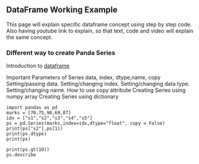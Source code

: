 ## DataFrame Working Example

This page will explain specific dataframe concept using step by step code. Also having youtube link to explain, so that text, code and video will explain the same concept.

### Different way to create Panda Series

Introduction to [dataframe](https://youtu.be/k9osBqPlO6g "Dataframe Introduction")

Important Parameters of Series data, index, dtype,name, copy Setting/passing data. Setting/changing index. Setting/changing data type. Setting/changing name. How to use copy attribute Creating Series using numpy array Creating Series using dictionary

```
import pandas as pd
marks = [70,75,90,69,87]
idx = ["s1","s2","s3","s4","s5"]
ps = pd.Series(marks,index=idx,dtype="float", copy = False)
print(ps["s2"],ps[1])
print(ps.dtype)
print(ps)

print(ps.gt(10))
ps.describe
```
